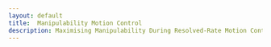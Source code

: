 ```yaml
---
layout: default
title:  Manipulability Motion Control
description: Maximising Manipulability During Resolved-Rate Motion Control
---
```





